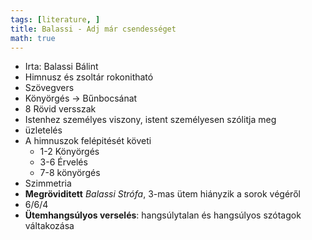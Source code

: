 ```yaml
---
tags: [literature, ] 
title: Balassi - Adj már csendességet
math: true
---
```

- Irta: Balassi Bálint
- Himnusz és zsoltár rokonitható
- Szövegvers
- Könyörgés -> Bűnbocsánat
- 8 Rövid versszak
- Istenhez személyes viszony, istent személyesen szólitja meg
- üzletelés
- A himnuszok felépitését követi
	- 1-2 Könyörgés
	- 3-6 Érvelés
	- 7-8 könyörgés
- Szimmetria
- __Megröviditett__ _Balassi Strófa_, 3-mas ütem hiányzik a sorok végéről
- 6/6/4
- __Ütemhangsúlyos verselés__: hangsúlytalan és hangsúlyos szótagok váltakozása

 